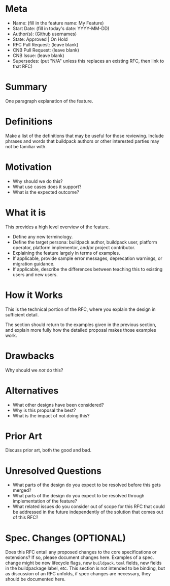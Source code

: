 # Meta
[meta]: #meta
- Name: (fill in the feature name: My Feature)
- Start Date: (fill in today's date: YYYY-MM-DD)
- Author(s): (Github usernames)
- State: Approved | On Hold
- RFC Pull Request: (leave blank)
- CNB Pull Request: (leave blank)
- CNB Issue: (leave blank)
- Supersedes: (put "N/A" unless this replaces an existing RFC, then link to that RFC)

# Summary
[summary]: #summary

One paragraph explanation of the feature.

# Definitions
[definitions]: #definitions

Make a list of the definitions that may be useful for those reviewing. Include phrases and words that buildpack authors or other interested parties may not be familiar with.

# Motivation
[motivation]: #motivation

- Why should we do this?
- What use cases does it support?
- What is the expected outcome?

# What it is
[what-it-is]: #what-it-is

This provides a high level overview of the feature.

- Define any new terminology.
- Define the target persona: buildpack author, buildpack user, platform operator, platform implementor, and/or project contributor.
- Explaining the feature largely in terms of examples.
- If applicable, provide sample error messages, deprecation warnings, or migration guidance.
- If applicable, describe the differences between teaching this to existing users and new users.

# How it Works
[how-it-works]: #how-it-works

This is the technical portion of the RFC, where you explain the design in sufficient detail.

The section should return to the examples given in the previous section, and explain more fully how the detailed proposal makes those examples work.

# Drawbacks
[drawbacks]: #drawbacks

Why should we *not* do this?

# Alternatives
[alternatives]: #alternatives

- What other designs have been considered?
- Why is this proposal the best?
- What is the impact of not doing this?

# Prior Art
[prior-art]: #prior-art

Discuss prior art, both the good and bad.

# Unresolved Questions
[unresolved-questions]: #unresolved-questions

- What parts of the design do you expect to be resolved before this gets merged?
- What parts of the design do you expect to be resolved through implementation of the feature?
- What related issues do you consider out of scope for this RFC that could be addressed in the future independently of the solution that comes out of this RFC?

# Spec. Changes (OPTIONAL)
[spec-changes]: #spec-changes
Does this RFC entail any proposed changes to the core specifications or extensions? If so, please document changes here.
Examples of a spec. change might be new lifecycle flags, new `buildpack.toml` fields, new fields in the buildpackage label, etc.
This section is not intended to be binding, but as discussion of an RFC unfolds, if spec changes are necessary, they should be documented here.
